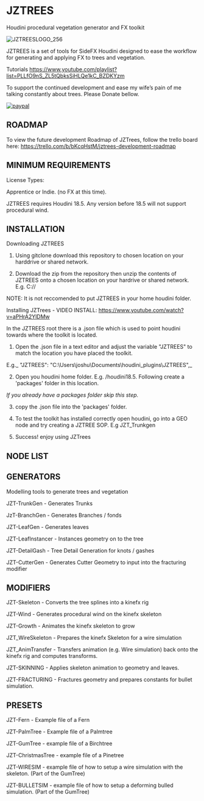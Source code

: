 # JZTREES
Houdini procedural vegetation generator and FX toolkit

![JZTREESLOGO_256](https://user-images.githubusercontent.com/23189306/125146790-1aa98680-e16b-11eb-91e7-02d2d0a94058.png)

JZTREES is a set of tools for SideFX Houdini designed to ease the workflow for generating and applying FX to trees and vegetation.

Tutorials https://www.youtube.com/playlist?list=PLLfO9nS_ZL5tQbksSiHLQe1kC_BZDKYzm

To support the continued development and ease my wife’s pain of me talking constantly about trees. Please Donate bellow.

[![paypal](https://www.paypalobjects.com/en_US/i/btn/btn_donateCC_LG.gif)](https://www.paypal.com/donate?business=4ZE72ALUPQV2E&no_recurring=0&currency_code=AUD)

## ROADMAP

To view the future development Roadmap of JZTrees, follow the trello board here: https://trello.com/b/bKcqHstM/jztrees-development-roadmap

## MINIMUM REQUIREMENTS

License Types: 

Apprentice or Indie. (no FX at this time).

JZTREES requires Houdini 18.5. Any version before 18.5 will not support procedural wind.

##  INSTALLATION

Downloading JZTREES
1) Using gitclone download this repository to chosen location on your harddrive or shared network.

2) Download the zip from the repository then unzip the contents of JZTREES onto a chosen location on your hardrive or shared network. E.g. C://

NOTE: It is not reccomended to put JZTREES in your home houdini folder.

Installing JZTrees - VIDEO INSTALL: https://www.youtube.com/watch?v=aPHrA2YlDMw

In the JZTREES root there is a .json file which is used to point houdini towards where the toolkit is located.

1) Open the .json file in a text editor and adjust the variable "JZTREES" to match the location you have placed the toolkit.

E.g._ "JZTREES": "C:\Users\joshu\Documents\houdini_plugins\JZTREES",_

2) Open you houdini home folder. E.g. /houdini18.5. Following create a 'packages' folder in this location.

_If you already have a packages folder skip this step._

3) copy the .json file into the 'packages' folder.

4) To test the toolkit has installed correctly open houdini, go into a GEO node and try creating a JZTREE SOP. E.g JZT_Trunkgen

5) Success! enjoy using JZTrees


## NODE LIST

## GENERATORS

Modelling tools to generate trees and vegetation

JZT-TrunkGen - Generates Trunks

JzT-BranchGen - Generates Branches / fonds

JZT-LeafGen - Generates leaves

JZT-LeafInstancer - Instances geometry on to the tree

JZT-DetailGash - Tree Detail Generation for knots / gashes

JZT-CutterGen - Generates Cutter Geometry to input into the fracturing modifier


## MODIFIERS

JZT-Skeleton - Converts the tree splines into a kinefx rig

JZT-Wind - Generates procedural wind on the kinefx skeleton

JZT-Growth - Animates the kinefx skeleton to grow

JZT_WireSkeleton - Prepares the kinefx Skeleton for a wire simulation

JZT_AnimTransfer - Transfers animation (e.g. Wire simulation) back onto the kinefx rig and computes transforms.

JZT-SKINNING - Applies skeleton animation to geometry and leaves.

JZT-FRACTURING - Fractures geometry and prepares constants for bullet simulation.

## PRESETS

JZT-Fern - Example file of a Fern

JZT-PalmTree - Example file of a Palmtree

JZT-GumTree - example file of a Birchtree

JZT-ChristmasTree - example file of a Pinetree

JZT-WIRESIM - example file of how to setup a wire simulation with the skeleton. (Part of the GumTree)

JZT-BULLETSIM - example file of how to setup a deforming bulled simulation. (Part of the GumTree)





